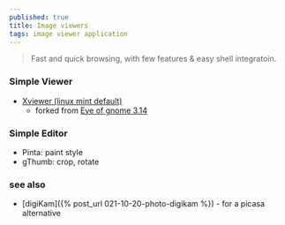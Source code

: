 ```yaml
---
published: true
title: Image viewers
tags: image viewer application
---
```

> Fast and quick browsing, with few features & easy shell integratoin.

### Simple Viewer

- [Xviewer (linux mint default)](https://github.com/linuxmint/xviewer)
	- forked from [Eye of gnome 3.14](https://projects-old.gnome.org/eog/)
    
### Simple Editor
- Pinta: paint style
- gThumb: crop, rotate

### see also
- [digiKam]({% post_url 021-10-20-photo-digikam %}) - for a picasa alternative
